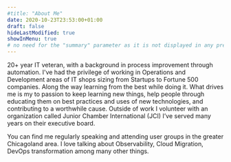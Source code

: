 ```yaml
---
#title: "About Me"
date: 2020-10-23T23:53:00+01:00
draft: false
hideLastModified: true
showInMenu: true
# no need for the "summary" parameter as it is not displayed in any previews
---
```


20+ year IT veteran, with a background in process improvement through automation. I've had the privilege of working in Operations and Development areas of IT shops sizing from Startups to Fortune 500 companies. Along the way learning from the best while doing it. What drives me is my to passion to keep learning new things, help people through educating them on best practices and uses of new technologies, and contributing to a worthwhile cause. Outside of work I volunteer with an organization called Junior Chamber International (JCI) I’ve served many years on their executive board.

You can find me regularly speaking and attending user groups in the greater Chicagoland area. I love talking about Observability, Cloud Migration, DevOps transformation among many other things.
